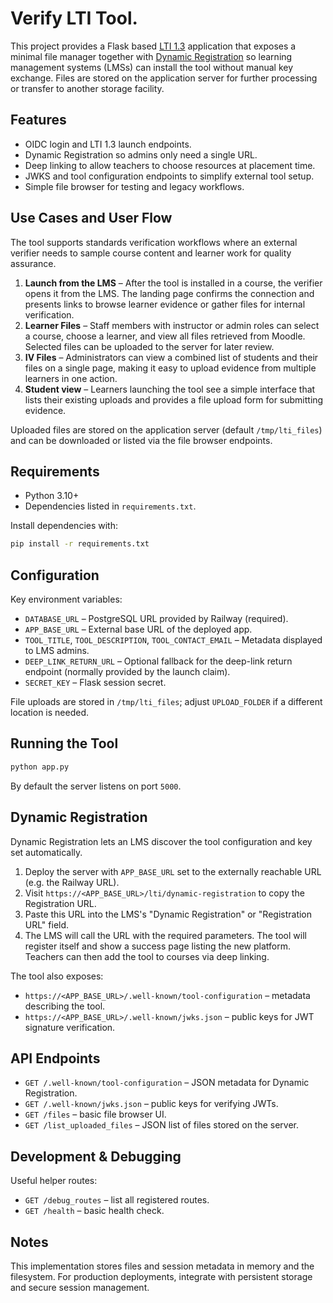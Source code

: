 # Verify LTI Tool.

This project provides a Flask based [LTI 1.3](https://www.imsglobal.org/spec/lti/v1p3/) application that exposes a minimal file
manager together with [Dynamic Registration](https://www.imsglobal.org/spec/lti-dynamic/v1p0/) so learning management systems
(LMSs) can install the tool without manual key exchange. Files are stored on the application server for further processing or
transfer to another storage facility.

## Features

- OIDC login and LTI 1.3 launch endpoints.
- Dynamic Registration so admins only need a single URL.
- Deep linking to allow teachers to choose resources at placement time.
- JWKS and tool configuration endpoints to simplify external tool setup.
- Simple file browser for testing and legacy workflows.

## Use Cases and User Flow

The tool supports standards verification workflows where an external verifier
needs to sample course content and learner work for quality assurance.

1. **Launch from the LMS** – After the tool is installed in a course, the
   verifier opens it from the LMS. The landing page confirms the connection and
   presents links to browse learner evidence or gather files for internal
   verification.
2. **Learner Files** – Staff members with instructor or admin roles can select a
   course, choose a learner, and view all files retrieved from Moodle. Selected
   files can be uploaded to the server for later review.
3. **IV Files** – Administrators can view a combined list of students and their
   files on a single page, making it easy to upload evidence from multiple
   learners in one action.
4. **Student view** – Learners launching the tool see a simple interface that
   lists their existing uploads and provides a file upload form for submitting
   evidence.

Uploaded files are stored on the application server (default `/tmp/lti_files`)
and can be downloaded or listed via the file browser endpoints.

## Requirements

- Python 3.10+
- Dependencies listed in `requirements.txt`.

Install dependencies with:

```bash
pip install -r requirements.txt
```

## Configuration

Key environment variables:

- `DATABASE_URL` – PostgreSQL URL provided by Railway (required).
- `APP_BASE_URL` – External base URL of the deployed app.
- `TOOL_TITLE`, `TOOL_DESCRIPTION`, `TOOL_CONTACT_EMAIL` – Metadata displayed to LMS admins.
- `DEEP_LINK_RETURN_URL` – Optional fallback for the deep-link return endpoint (normally
  provided by the launch claim).
- `SECRET_KEY` – Flask session secret.

File uploads are stored in `/tmp/lti_files`; adjust `UPLOAD_FOLDER` if a different location is needed.

## Running the Tool

```bash
python app.py
```

By default the server listens on port `5000`.

## Dynamic Registration

Dynamic Registration lets an LMS discover the tool configuration and key set automatically.

1. Deploy the server with `APP_BASE_URL` set to the externally reachable URL (e.g. the Railway URL).
2. Visit `https://<APP_BASE_URL>/lti/dynamic-registration` to copy the Registration URL.
3. Paste this URL into the LMS's "Dynamic Registration" or "Registration URL" field.
4. The LMS will call the URL with the required parameters. The tool will register itself and show a success page listing the
   new platform. Teachers can then add the tool to courses via deep linking.

The tool also exposes:

- `https://<APP_BASE_URL>/.well-known/tool-configuration` – metadata describing the tool.
- `https://<APP_BASE_URL>/.well-known/jwks.json` – public keys for JWT signature verification.

## API Endpoints

- `GET /.well-known/tool-configuration` – JSON metadata for Dynamic Registration.
- `GET /.well-known/jwks.json` – public keys for verifying JWTs.
- `GET /files` – basic file browser UI.
- `GET /list_uploaded_files` – JSON list of files stored on the server.

## Development & Debugging

Useful helper routes:

- `GET /debug_routes` – list all registered routes.
- `GET /health` – basic health check.

## Notes

This implementation stores files and session metadata in memory and the filesystem. For production deployments, integrate with persistent storage and secure session management.
